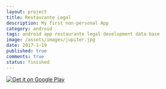 ```yaml
---
layout: project
title: Restaurante Legal
description: My first non-personal App
category: android
tags: android app restaurante legal development data base
image: /assets/images/jupiter.jpg
date: 2017-1-19
published: true
comments: true
status: finished
---
```









<a href='https://play.google.com/store/apps/details?id=com.yurifbecker.apetite.restauantelegal&pcampaignid=MKT-Other-global-all-co-prtnr-py-PartBadge-Mar2515-1'><img alt='Get it on Google Play' src='https://play.google.com/intl/en_us/badges/images/generic/en_badge_web_generic.png'/></a>
